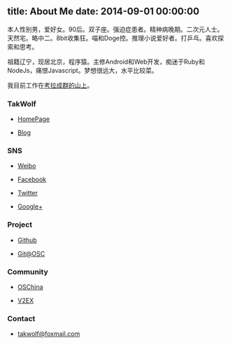 title: About Me
date: 2014-09-01 00:00:00
---

本人性别男，爱好女。90后。双子座。强迫症患者。精神病晚期。二次元人士。天然宅。略中二。8bit收集狂。喵和Doge控。推理小说爱好者。打乒乓。喜欢探索和思考。

祖籍辽宁，现居北京，程序猿。主修Android和Web开发，痴迷于Ruby和NodeJs，痛恨Javascript。梦想很远大，水平比较菜。

我目前工作在[考拉成群的山上](http://coloshine.com)。

### TakWolf ###

- [HomePage](http://takwolf.com)

- [Blog](http://blog.takwolf.com)

### SNS ###

- [Weibo](http://weibo.com/takwolf)

- [Facebook](https://www.facebook.com/hero.takwolf)

- [Twitter](https://twitter.com/takgdx)

- [Google+](https://plus.google.com/u/0/101562106204171844130/posts)

### Project ###

- [Github](https://github.com/takwolf)

- [Git@OSC](http://git.oschina.net/takwolf)

### Community ###

- [OSChina](http://my.oschina.net/takwolf)

- [V2EX](http://v2ex.com/member/TakWolf)

### Contact ###

- [takwolf@foxmail.com](mailto:takwolf@foxmail.com)

